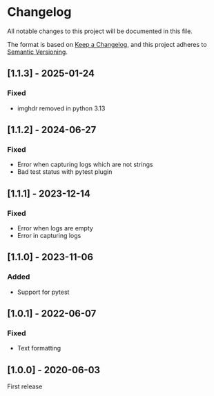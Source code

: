 # Changelog

All notable changes to this project will be documented in this file.

The format is based on [Keep a Changelog](https://keepachangelog.com/en/1.1.0/),
and this project adheres to [Semantic Versioning](https://semver.org/spec/v2.0.0.html).

## [1.1.3] - 2025-01-24

### Fixed
- imghdr removed in python 3.13


## [1.1.2] - 2024-06-27

### Fixed
- Error when capturing logs which are not strings
- Bad test status with pytest plugin


## [1.1.1] - 2023-12-14

### Fixed
- Error when logs are empty
- Error in capturing logs


## [1.1.0] - 2023-11-06

### Added
- Support for pytest


## [1.0.1] - 2022-06-07

### Fixed
- Text formatting


## [1.0.0] - 2020-06-03

First release
